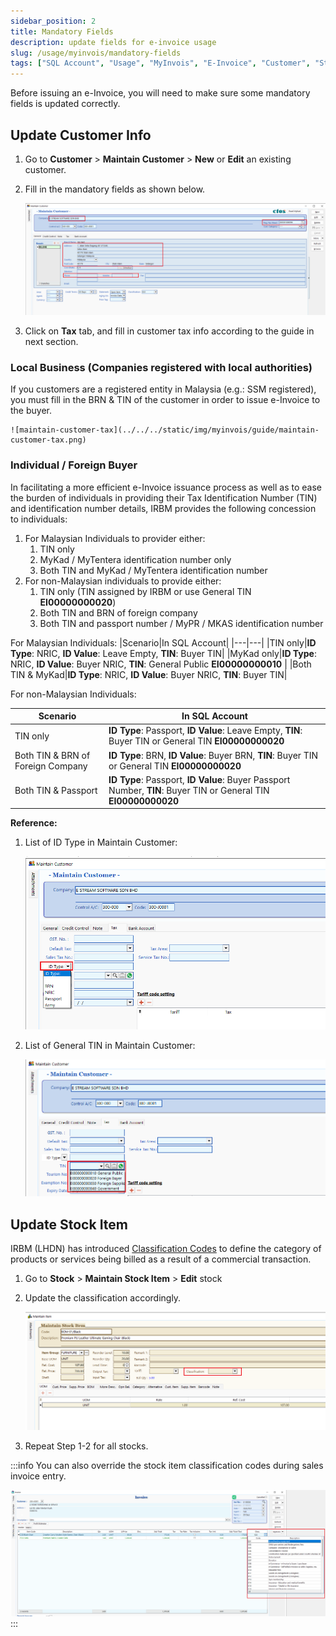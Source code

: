```yaml
---
sidebar_position: 2
title: Mandatory Fields
description: update fields for e-invoice usage
slug: /usage/myinvois/mandatory-fields
tags: ["SQL Account", "Usage", "MyInvois", "E-Invoice", "Customer", "Stock"]
---
```


Before issuing an e-Invoice, you will need to make sure some mandatory fields is updated correctly.

## Update Customer Info

1. Go to **Customer** > **Maintain Customer** > **New** or **Edit** an existing customer.
2. Fill in the mandatory fields as shown below.

    ![maintain-customer-general](../../../static/img/myinvois/guide/maintain-customer-general.png)

3. Click on **Tax** tab, and fill in customer tax info according to the guide in next section.

### Local Business (Companies registered with local authorities)

If you customers are a registered entity in Malaysia (e.g.: SSM registered), you must fill in the BRN & TIN of the customer in order to issue e-Invoice to the buyer.

    ![maintain-customer-tax](../../../static/img/myinvois/guide/maintain-customer-tax.png)

### Individual / Foreign Buyer

In facilitating a more efficient e-Invoice issuance process as well as to ease the burden of individuals in providing their Tax Identification Number (TIN) and identification number details, IRBM provides the following concession to individuals:

1. For Malaysian Individuals to provider either:
   1. TIN only
   2. MyKad / MyTentera identification number only
   3. Both TIN and MyKad / MyTentera identification number
2. For non-Malaysian individuals to provide either:
   1. TIN only (TIN assigned by IRBM or use General TIN **EI00000000020**)
   2. Both TIN and BRN of foreign company
   3. Both TIN and passport number / MyPR / MKAS identification number

For Malaysian Individuals:
|Scenario|In SQL Account|
|---|---|
|TIN only|**ID Type**: NRIC, **ID Value**: Leave Empty, **TIN**: Buyer TIN|
|MyKad only|**ID Type**: NRIC, **ID Value**: Buyer NRIC, **TIN**: General Public **EI00000000010** |
|Both TIN & MyKad|**ID Type**: NRIC, **ID Value**: Buyer NRIC, **TIN**: Buyer TIN|

For non-Malaysian Individuals:

|Scenario|In SQL Account|
|---|---|
|TIN only|**ID Type**: Passport, **ID Value**: Leave Empty, **TIN**: Buyer TIN or General TIN **EI00000000020**|
|Both TIN & BRN of Foreign Company|**ID Type**: BRN, **ID Value**: Buyer BRN, **TIN**: Buyer TIN or General TIN **EI00000000020**|
|Both TIN & Passport|**ID Type**: Passport, **ID Value**: Buyer Passport Number, **TIN**: Buyer TIN or General TIN **EI00000000020**|

**Reference:**

1. List of ID Type in Maintain Customer:

    ![maintain-customer-tax-idtype](../../../static/img/myinvois/guide/maintain-customer-tax-idtype.png)

2. List of General TIN in Maintain Customer:

    ![maintain-customer-tax-tin](../../../static/img/myinvois/guide/maintain-customer-tax-tin.png)

## Update Stock Item

IRBM (LHDN) has introduced [Classification Codes](https://sdk.myinvois.hasil.gov.my/codes/classification-codes/) to define the category of products or services being billed as a result of a commercial transaction.

1. Go to **Stock** > **Maintain Stock Item** > **Edit** stock
2. Update the classification accordingly.

    ![maintain-stock-classification](../../../static/img/myinvois/guide/maintain-stock-classification.png)

3. Repeat Step 1-2 for all stocks.

:::info
You can also override the stock item classification codes during sales invoice entry.

![sales-invoice-classification](../../../static/img/myinvois/guide/sales-invoice-classification.png)
:::
